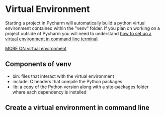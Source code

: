 # Virtual Environment

Starting a project in Pycharm will automatically build a python virtual environment contained within the "venv" folder.
If you plan on working on a project outside of Pycharm you will need to understand [how to set up a virtual environment
in command line terminal](
https://github.com/mvecchione145/python-quickstart/blob/main/virtual_env.md#create-a-virtual-environment-in-command-line
).

[MORE ON virtual environment](https://docs.python.org/3/tutorial/venv.html)

## Components of venv

- bin: files that interact with the virtual environment
- include: C headers that compile the Python packages
- lib: a copy of the Python version along with a site-packages folder where each dependency is installed

## Create a virtual environment in command line

